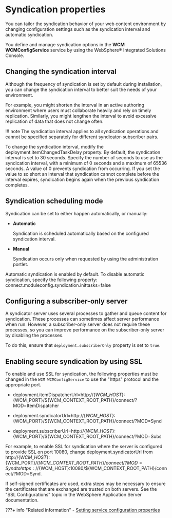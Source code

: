 # Syndication properties

You can tailor the syndication behavior of your web content environment by changing configuration settings such as the syndication interval and automatic syndication.

You define and manage syndication options in the **WCM WCMConfigService** service by using the WebSphere® Integrated Solutions Console.

## Changing the syndication interval

Although the frequency of syndication is set by default during installation, you can change the syndication interval to better suit the needs of your environment.

For example, you might shorten the interval in an active authoring environment where users must collaborate heavily and rely on timely replication. Similarly, you might lengthen the interval to avoid excessive replication of data that does not change often.

!!! note
    The syndication interval applies to all syndication operations and cannot be specified separately for different syndicator-subscriber pairs.

To change the syndication interval, modify the deployment.itemChangedTaskDelay property. By default, the syndication interval is set to 30 seconds. Specify the number of seconds to use as the syndication interval, with a minimum of 0 seconds and a maximum of 65536 seconds. A value of 0 prevents syndication from occurring. If you set the value to so short an interval that syndication cannot complete before the interval expires, syndication begins again when the previous syndication completes.

## Syndication scheduling mode

Syndication can be set to either happen automatically, or manually:

-   **Automatic**

    Syndication is scheduled automatically based on the configured syndication interval.

-   **Manual**

    Syndication occurs only when requested by using the administration portlet.


Automatic syndication is enabled by default. To disable automatic syndication, specify the following property: connect.moduleconfig.syndication.inittasks=false

## Configuring a subscriber-only server

A syndicator server uses several processes to gather and queue content for syndication. These processes can sometimes affect server performance when run. However, a subscriber-only server does not require these processes, so you can improve performance on the subscriber-only server by disabling the processes.

To do this, ensure that `deployment.subscriberOnly` property is set to `true`.

## Enabling secure syndication by using SSL

To enable and use SSL for syndication, the following properties must be changed in the `WCM WCMConfigService` to use the "https" protocol and the appropriate port.

-   deployment.itemDispatcherUrl=http://$\{WCM\_HOST\}:$\{WCM\_PORT\}/$\{WCM\_CONTEXT\_ROOT\_PATH\}/connect/?MOD=ItemDispatcher

-   deployment.syndicatorUrl=http://$\{WCM\_HOST\}:$\{WCM\_PORT\}/$\{WCM\_CONTEXT\_ROOT\_PATH\}/connect/?MOD=Synd

-   deployment.subscriberUrl=http://$\{WCM\_HOST\}:$\{WCM\_PORT\}/$\{WCM\_CONTEXT\_ROOT\_PATH\}/connect/?MOD=Subs


For example, to enable SSL for syndication where the server is configured to provide SSL on port 10080, change deployment.syndicatorUrl from http://$\{WCM\_HOST\}:$\{WCM\_PORT\}/$\{WCM\_CONTEXT\_ROOT\_PATH\}/connect/?MOD=Synd to https://$\{WCM\_HOST\}:10080/$\{WCM\_CONTEXT\_ROOT\_PATH\}/connect/?MOD=Synd.

If self-signed certificates are used, extra steps may be necessary to ensure the certificates that are exchanged are trusted on both servers. See the "SSL Configurations" topic in the WebSphere Application Server documentation.


???+ info "Related information"
    - [Setting service configuration properties](../../../deployment/manage/config_portal_behavior/service_config_properties/index.md)

